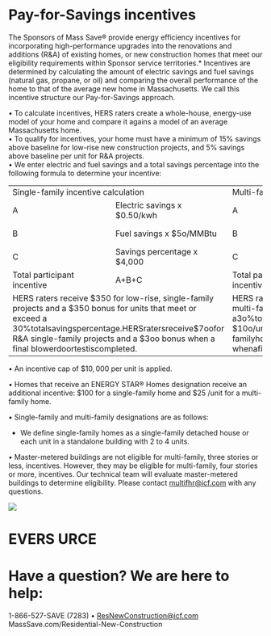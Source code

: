 # Pay-for-Savings incentives  

The Sponsors of Mass Save® provide energy efficiency incentives for incorporating high-performance upgrades into the renovations and additions (R&A) of existing homes, or new construction homes that meet our eligibility requirements within Sponsor service territories.\* Incentives are determined by calculating the amount of electric savings and fuel savings (natural gas, propane, or oil) and comparing the overall performance of the home to that of the average new home in Massachusetts. We call this incentive structure our Pay-for-Savings approach.  

• To calculate incentives, HERS raters create a whole-house, energy-use model of your home and compare it agains a model of an average Massachusetts home.   
• To qualify for incentives, your home must have a minimum of $15\%$ savings above baseline for low-rise new construction projects, and $5\%$ savings above baseline per unit for R&A projects.   
• We enter electric and fuel savings and a total savings percentage into the following formula to determine your incentive:  

<html><body><table><tr><td colspan="2">Single-family incentive calculation</td><td colspan="2">Multi-family incentive calculation</td></tr><tr><td>A</td><td>Electric savings x $0.50/kwh</td><td>A</td><td>Electric savings x $0.50/kwh</td></tr><tr><td>B</td><td>Fuel savings x $5o/MMBtu</td><td>B</td><td>Fuel savings x $5o/MMBtu</td></tr><tr><td>C</td><td>Savings percentage x $4,000</td><td>C</td><td>Savings percentage x $2,500</td></tr><tr><td>Total participant incentive</td><td>A+B+C</td><td>Total participant incentive</td><td>A+B+C</td></tr><tr><td colspan="2">HERS raters receive $350 for low-rise, single-family projects and a $350 bonus for units that meet or exceed a 30%totalsavingspercentage.HERSratersreceive$7oofor R&A single-family projects and a $3oo bonus when a final blowerdoortestiscompleted.</td><td colspan="2">HERS raters receive $1oo/unit for low-rise, multi-family a3o%totalsavingspercentage.HERSratersreceive $10o/unitforR&Amulti-familyhomesanda$3oobonus whenafinalblowerdoortestiscompleted.</td></tr></table></body></html>  

• An incentive cap of $\$10,000$ per unit is applied.  

• Homes that receive an ENERGY STAR® Homes designation receive an additional incentive: $\$100$ for a single-family home and $\$25$ /unit for a multi-family home.  

• Single-family and multi-family designations are as follows:  

- We define single-family homes as a single-family detached house or each unit in a standalone building with 2 to 4 units.  

• Master-metered buildings are not eligible for multi-family, three stories or less, incentives. However, they may be eligible for multi-family, four stories or more, incentives. Our technical team will evaluate master-metered buildings to determine eligibility. Please contact multifhr@icf.com with any questions.  

![](images/3245039abe56fd440302fa8302e93ce3664d9211bc91a657f5055d11fbd99ac3.jpg)  

# EVERS URCE  

# Have a question? We are here to help:  

1-866-527-SAVE (7283)  •  ResNewConstruction@icf.com MassSave.com/Residential-New-Construction  